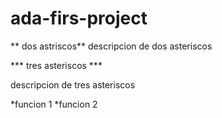 # ada-firs-project

** dos astriscos**
descripcion de dos asteriscos

*** tres asteriscos ***

descripcion de tres asteriscos

*funcion 1
*funcion 2
